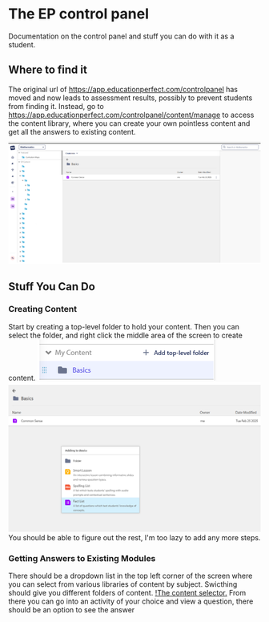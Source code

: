 # The EP control panel
Documentation on the control panel and stuff you can do with it as a student.

## Where to find it
The original url of https://app.educationperfect.com/controlpanel has moved and now leads to assessment results, possibly to prevent students from finding it. 
Instead, go to https://app.educationperfect.com/controlpanel/content/manage to access the content library, where you can create your own pointless content and get all the answers to existing content.

![The content Library.](https://github.com/darkbottechnical/educationperfectcontrolpanel/blob/main/Screenshot%202025-02-25%20205734.png)

## Stuff You Can Do
### Creating Content
Start by creating a top-level folder to hold your content. Then you can select the folder, and right click the middle area of the screen to create content.
![Creating a top-level folder.](https://github.com/darkbottechnical/educationperfectcontrolpanel/blob/main/Screenshot%202025-02-25%20210130.png)
![Adding content to the folder.](https://github.com/darkbottechnical/educationperfectcontrolpanel/blob/main/Screenshot%202025-02-25%20210522.png)
You should be able to figure out the rest, I'm too lazy to add any more steps.

### Getting Answers to Existing Modules
There should be a dropdown list in the top left corner of the screen where you can select from various libraries of content by subject. Swicthing should give you different folders of content.
[!The content selector.]()
From there you can go into an activity of your choice and view a question, there should be an option to see the answer
